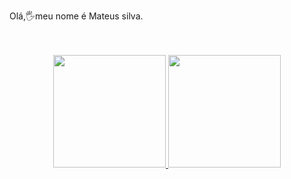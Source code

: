 Olá,🖐meu nome é Mateus silva.
<br><br><br>
<div align="center">
  <a href="https://github.com/llMateusll">
  <img height="180em" src="https://github-readme-stats.vercel.app/api?username=llMateusll&show_icons=true&theme=gruvbox&include_all_commits=true&count_private=true"/>
  <img height="180em" src="https://github-readme-stats.vercel.app/api/top-langs/?username=llMateusll&layout=compact&langs_count=7&theme=gruvbox"/>
</div>
